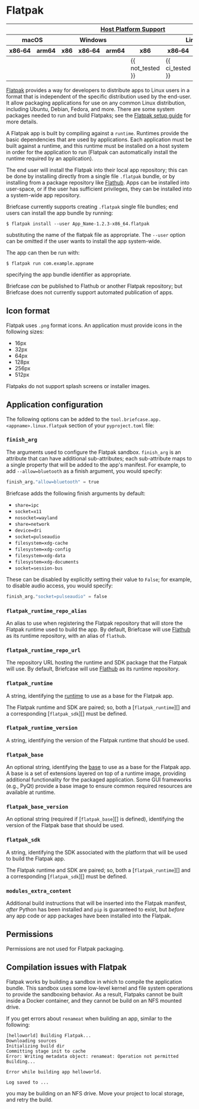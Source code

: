 # Flatpak

<table class="host-platform-support-table">
<colgroup>
<col style="width: 11%" />
<col style="width: 10%" />
<col style="width: 7%" />
<col style="width: 5%" />
<col style="width: 6%" />
<col style="width: 5%" />
<col style="width: 5%" />
<col style="width: 7%" />
<col style="width: 11%" />
<col style="width: 7%" />
<col style="width: 10%" />
</colgroup>
<thead>
<tr>
<th colspan="11"><a href="/reference/platforms/#platform-support-key">Host Platform Support</a></th>
</tr>
<tr>
<th colspan="2">macOS</th>
<th colspan="5">Windows</th>
<th colspan="4">Linux</th>
</tr>
<tr>
<th>x86‑64</th>
<th>arm64</th>
<th>x86</th>
<th colspan="2">x86‑64</th>
<th colspan="2">arm64</th>
<th>x86</th>
<th>x86‑64</th>
<th>arm</th>
<th>arm64</th>
</tr>
</thead>
<tbody>
<tr>
<td></td>
<td></td>
<td></td>
<td colspan="2"></td>
<td colspan="2"></td>
<td>{{ not_tested }}</td>
<td>{{ ci_tested }}</td>
<td>{{ not_tested }}</td>
<td>{{ ci_tested }}</td>
</tr>
</tbody>
</table>

[Flatpak](https://flatpak.org) provides a way for developers to distribute apps to Linux users in a format that is independent of the specific distribution used by the end-user. It allow packaging applications for use on any common Linux distribution, including Ubuntu, Debian, Fedora, and more. There are some system packages needed to run and build Flatpaks; see the [Flatpak setup guide](https://flatpak.org/setup) for more details.

A Flatpak app is built by compiling against a `runtime`. Runtimes provide the basic dependencies that are used by applications. Each application must be built against a runtime, and this runtime must be installed on a host system in order for the application to run (Flatpak can automatically install the runtime required by an application).

The end user will install the Flatpak into their local app repository; this can be done by installing directly from a single file `.flatpak` bundle, or by installing from a package repository like [Flathub](https://flathub.org). Apps can be installed into user-space, or if the user has sufficient privileges, they can be installed into a system-wide app repository.

Briefcase currently supports creating `.flatpak` single file bundles; end users can install the app bundle by running:

```console
$ flatpak install --user App_Name-1.2.3-x86_64.flatpak
```

substituting the name of the flatpak file as appropriate. The `--user` option can be omitted if the user wants to install the app system-wide.

The app can then be run with:

```console
$ flatpak run com.example.appname
```

specifying the app bundle identifier as appropriate.

Briefcase *can* be published to Flathub or another Flatpak repository; but Briefcase does not currently support automated publication of apps.

## Icon format

Flatpak uses `.png` format icons. An application must provide icons in the following sizes:

- 16px
- 32px
- 64px
- 128px
- 256px
- 512px

Flatpaks do not support splash screens or installer images.

## Application configuration

The following options can be added to the `tool.briefcase.app.<appname>.linux.flatpak` section of your `pyproject.toml` file:

### `finish_arg`

The arguments used to configure the Flatpak sandbox. `finish_arg` is an attribute that can have additional sub-attributes; each sub-attribute maps to a single property that will be added to the app's manifest. For example, to add `--allow=bluetooth` as a finish argument, you would specify:

```python
finish_arg."allow=bluetooth" = true
```

Briefcase adds the following finish arguments by default:

- `share=ipc`
- `socket=x11`
- `nosocket=wayland`
- `share=network`
- `device=dri`
- `socket=pulseaudio`
- `filesystem=xdg-cache`
- `filesystem=xdg-config`
- `filesystem=xdg-data`
- `filesystem=xdg-documents`
- `socket=session-bus`

These can be disabled by explicitly setting their value to `False`; for example, to disable audio access, you would specify:

```python
finish_arg."socket=pulseaudio" = false
```

### `flatpak_runtime_repo_alias`

An alias to use when registering the Flatpak repository that will store the Flatpak runtime used to build the app. By default, Briefcase will use [Flathub](https://flathub.org) as its runtime repository, with an alias of `flathub`.

### `flatpak_runtime_repo_url`

The repository URL hosting the runtime and SDK package that the Flatpak will use. By default, Briefcase will use [Flathub](https://flathub.org) as its runtime repository.

### `flatpak_runtime`

A string, identifying the [runtime](https://docs.flatpak.org/en/latest/available-runtimes.html) to use as a base for the Flatpak app.

The Flatpak runtime and SDK are paired; so, both a [`flatpak_runtime`][] and a corresponding [`flatpak_sdk`][] must be defined.

### `flatpak_runtime_version`

A string, identifying the version of the Flatpak runtime that should be used.

### `flatpak_base`

An optional string, identifying the [base](https://docs.flatpak.org/en/latest/flatpak-builder-command-reference.html#flatpak-manifest) to use as a base for the Flatpak app. A base is a set of extensions layered on top of a runtime image, providing additional functionality for the packaged application. Some GUI frameworks (e.g., PyQt) provide a base image to ensure common required resources are available at runtime.

### `flatpak_base_version`

An optional string (required if [`flatpak_base`][] is defined), identifying the version of the Flatpak base that should be used.

### `flatpak_sdk`

A string, identifying the SDK associated with the platform that will be used to build the Flatpak app.

The Flatpak runtime and SDK are paired; so, both a [`flatpak_runtime`][] and a corresponding [`flatpak_sdk`][] must be defined.

### `modules_extra_content`

Additional build instructions that will be inserted into the Flatpak manifest, *after* Python has been installed and `pip` is guaranteed to exist, but *before* any app code or app packages have been installed into the Flatpak.

## Permissions

Permissions are not used for Flatpak packaging.

## Compilation issues with Flatpak

Flatpak works by building a sandbox in which to compile the application bundle. This sandbox uses some low-level kernel and file system operations to provide the sandboxing behavior. As a result, Flatpaks cannot be built inside a Docker container, and they cannot be build on an NFS mounted drive.

If you get errors about `renameat` when building an app, similar to the following:

```console
[helloworld] Building Flatpak...
Downloading sources
Initializing build dir
Committing stage init to cache
Error: Writing metadata object: renameat: Operation not permitted
Building...

Error while building app helloworld.

Log saved to ...
```

you may be building on an NFS drive. Move your project to local storage, and retry the build.
